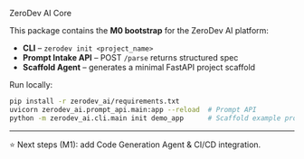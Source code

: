 ZeroDev AI Core

This package contains the **M0 bootstrap** for the ZeroDev AI platform:

* **CLI** – `zerodev init <project_name>`
* **Prompt Intake API** – POST `/parse` returns structured spec
* **Scaffold Agent** – generates a minimal FastAPI project scaffold

Run locally:
```bash
pip install -r zerodev_ai/requirements.txt
uvicorn zerodev_ai.prompt_api.main:app --reload  # Prompt API
python -m zerodev_ai.cli.main init demo_app      # Scaffold example project
```

---
⭐ Next steps (M1): add Code Generation Agent & CI/CD integration.
